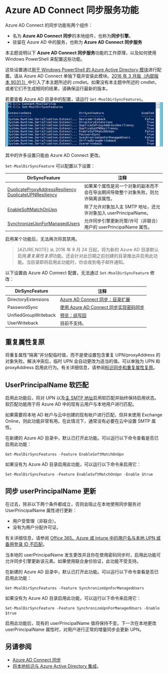 <properties
    pageTitle="Azure AD Connect 同步服务功能和配置 | Azure"
    description="介绍 Azure AD Connect 同步服务的服务端功能。"
    services="active-directory"
    documentationcenter=""
    author="andkjell"
    manager="femila"
    editor="" />
<tags
    ms.assetid="213aab20-0a61-434a-9545-c4637628da81"
    ms.service="active-directory"
    ms.workload="identity"
    ms.tgt_pltfrm="na"
    ms.devlang="na"
    ms.topic="article"
    ms.date="02/08/2017"
    wacn.date="03/13/2017"
    ms.author="billmath" />

# Azure AD Connect 同步服务功能
Azure AD Connect 的同步功能有两个组件：

- 名为 **Azure AD Connect 同步**的本地组件，也称为**同步引擎**。
- 驻留在 Azure AD 中的服务，也称为 **Azure AD Connect 同步服务**

本主题说明以下 **Azure AD Connect 同步服务**功能的工作原理，以及如何使用 Windows PowerShell 来配置这些功能。

这些设置通过[用于 Windows PowerShell 的 Azure Active Directory 模块](http://aka.ms/aadposh)进行配置。请从 Azure AD Connect 单独下载并安装此模块。[2016 年 3 月版（内部版本 9031.1）](http://social.technet.microsoft.com/wiki/contents/articles/28552.microsoft-azure-active-directory-powershell-module-version-release-history.aspx#Version_9031_1)中引入了本主题所述的 cmdlet。如果没有本主题中所述的 cmdlet，或者它们不生成相同的结果，请确保运行最新的版本。

若要查看 Azure AD 目录中的配置，请运行 `Get-MsolDirSyncFeatures`。
![Get-MsolDirSyncFeatures 结果](./media/active-directory-aadconnectsyncservice-features/getmsoldirsyncfeatures.png)

其中的许多设置只能由 Azure AD Connect 更改。

`Set-MsolDirSyncFeature` 可以配置以下设置：

| DirSyncFeature | 注释 |
| --- | --- |
| [DuplicateProxyAddressResiliency<br/>DuplicateUPNResiliency](#duplicate-attribute-resiliency) |如果某个属性是另一个对象的副本而不会在导出期间导致整个对象失败，则允许隔离该属性。 |
| [EnableSoftMatchOnUpn](#userprincipalname-soft-match) |除了允许对象加入主 SMTP 地址，还允许对象加入 userPrincipalName。 |
| [SynchronizeUpnForManagedUsers](#synchronize-userprincipalname-updates) |允许同步引擎更新托管/许可（非联合）用户的 userPrincipalName 属性。 |

启用某个功能后，无法再次将其禁用。

> [AZURE.NOTE]
从 2016 年 8 月 24 日起，将为新的 Azure AD 目录默认启用*重复属性复原*功能。还会针对此日期之前创建的目录推出并启用此功能。当目录即将启用此功能时，你会收到电子邮件通知。
> 
> 

以下设置由 Azure AD Connect 配置，无法通过 `Set-MsolDirSyncFeature` 修改：

| DirSyncFeature | 注释 |
| --- | --- |
| DirectoryExtensions |[Azure AD Connect 同步：目录扩展](/documentation/articles/active-directory-aadconnectsync-feature-directory-extensions/) |
| PasswordSync |[使用 Azure AD Connect 同步实现密码同步](/documentation/articles/active-directory-aadconnectsync-implement-password-synchronization/) |
| UnifiedGroupWriteback |[预览：组写回](/documentation/articles/active-directory-aadconnect-feature-preview/#group-writeback/) |
| UserWriteback |目前不支持。 |

## 重复属性复原 <a name="duplicate-attribute-resiliency"></a>
将重复属性“隔离”并分配临时值，而不是使设置包含重复 UPN/proxyAddress 的对象失败。解决冲突后，临时 UPN 会自动更改为适当的值。可以单独为 UPN 和 proxyAddress 启用此行为。有关详细信息，请参阅[标识同步和重复属性复原](/documentation/articles/active-directory-aadconnectsyncservice-duplicate-attribute-resiliency/)。

## UserPrincipalName 软匹配 <a name="userprincipalname-soft-match"></a>
启用此功能后，将对 UPN 以及[主 SMTP 地址](https://support.microsoft.com/zh-cn/kb/2641663)启用软匹配并始终保持启用状态。软匹配功能用于将 Azure AD 中的现有云用户与本地用户进行匹配。

如果需要将本地 AD 帐户与云中创建的现有帐户进行匹配，但并未使用 Exchange Online，则此功能非常有用。在此情况下，通常没有必要在云中设置 SMTP 属性。

在新建的 Azure AD 目录中，默认已打开此功能。可以运行以下命令查看是否已启用此功能：

	Get-MsolDirSyncFeatures -Feature EnableSoftMatchOnUpn


如果没有为 Azure AD 目录启用此功能，可以运行以下命令来启用它：

	Set-MsolDirSyncFeature -Feature EnableSoftMatchOnUpn -Enable $true


## 同步 userPrincipalName 更新 <a name="synchronize-userprincipalname-updates"></a>
在过去，除非以下两个条件都成立，否则会阻止在本地使用同步服务对 UserPrincipalName 属性进行更新：

- 用户受管理（非联合）。
- 没有为用户分配许可证。

有关详细信息，请参阅 [Office 365、Azure 或 Intune 中的用户名与本地 UPN 或备用登录 ID 不匹配](https://support.microsoft.com/zh-cn/kb/2523192)。

当本地的 userPrincipalName 发生更改并且你在使用密码同步时，启用此功能可允许同步引擎更新该元素。如果使用联合身份验证，此功能不受支持。

在新建的 Azure AD 目录中，默认已打开此功能。可以运行以下命令查看是否已启用此功能：

	Get-MsolDirSyncFeatures -Feature SynchronizeUpnForManagedUsers


如果没有为 Azure AD 目录启用此功能，可以运行以下命令来启用它：

	Set-MsolDirSyncFeature -Feature SynchronizeUpnForManagedUsers -Enable $true


启用此功能后，现有的 userPrincipalName 值将保持不变。下一次在本地更改 userPrincipalName 属性时，对用户进行正常的增量同步会更新 UPN。

## 另请参阅

- [Azure AD Connect 同步](/documentation/articles/active-directory-aadconnectsync-whatis/)
- [将本地标识与 Azure Active Directory 集成](/documentation/articles/active-directory-aadconnect/)。

<!---HONumber=Mooncake_0306_2017-->
<!---Update_Description: wording update -->